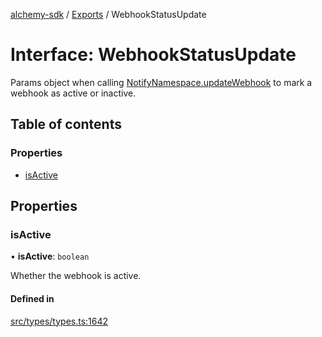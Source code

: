 [alchemy-sdk](../README.md) / [Exports](../modules.md) / WebhookStatusUpdate

# Interface: WebhookStatusUpdate

Params object when calling [NotifyNamespace.updateWebhook](../classes/NotifyNamespace.md#updatewebhook) to mark a
webhook as active or inactive.

## Table of contents

### Properties

- [isActive](WebhookStatusUpdate.md#isactive)

## Properties

### isActive

• **isActive**: `boolean`

Whether the webhook is active.

#### Defined in

[src/types/types.ts:1642](https://github.com/alchemyplatform/alchemy-sdk-js/blob/30d9ef5/src/types/types.ts#L1642)

